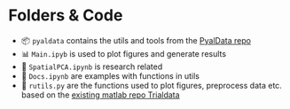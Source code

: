 # Folders & Code 

- 📦  `pyaldata` contains the utils and tools from the [PyalData repo](https://github.com/mattperich/PyalData) 
- 📊  `Main.ipyb` is used to plot figures and generate results
- 🚀  `SpatialPCA.ipynb` is research related
- 🌲  `Docs.ipynb` are examples with functions in utils
- 🔧 `rutils.py` are the functions used to plot figures, preprocess data etc. based on the [existing matlab repo Trialdata](https://github.com/mattperich/TrialData)

